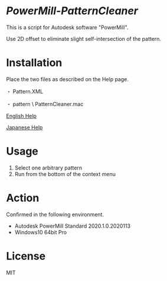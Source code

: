 # ***PowerMill-PatternCleaner***
This is a script for Autodesk software "PowerMill". 

Use 2D offset to eliminate slight self-intersection of the pattern.

# Installation
Place the two files as described on the Help page.
 
・ Pattern.XML
 
・ pattern \ PatternCleaner.mac 

[English Help](http://help.autodesk.com/view/PWRM/2020/ENU/?guid=GUID-7F0556A8-484C-4B7D-B073-2B8BE4D564E2)
 
[Japanese Help](http://help.autodesk.com/view/PWRM/2020/JPN/?guid=GUID-7F0556A8-484C-4B7D-B073-2B8BE4D564E2)

# Usage
1. Select one arbitrary pattern
2. Run from the bottom of the context menu

# Action
Confirmed in the following environment. 
 + Autodesk PowerMill Standard 2020.1.0.2020113
 + Windows10 64bit Pro

# License
MIT